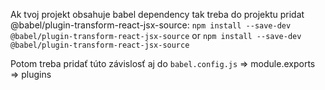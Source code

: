 Ak tvoj projekt obsahuje babel dependency tak treba do projektu pridat @babel/plugin-transform-react-jsx-source:
`npm install --save-dev @babel/plugin-transform-react-jsx-source` 
or
`npm install --save-dev @babel/plugin-transform-react-jsx-source` 

Potom treba pridať túto závislosť aj do `babel.config.js` => module.exports => plugins 
